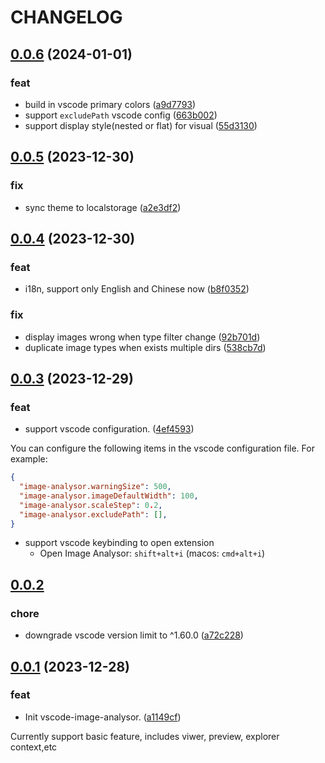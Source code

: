 # CHANGELOG

## [0.0.6](https://github.com/hemengke1997/vscode-image-analysor/compare/v0.0.5...v0.0.6) (2024-01-01)

### feat

* build in vscode primary colors ([a9d7793](https://github.com/hemengke1997/vscode-image-analysor/commit/a9d7793199f267c1e0a463e31a4ba225fa0fb7d6))
* support `excludePath` vscode config ([663b002](https://github.com/hemengke1997/vscode-image-analysor/commit/663b002365f37d9f927496fc5b6ca309a9ef5319))
* support display style(nested or flat) for visual ([55d3130](https://github.com/hemengke1997/vscode-image-analysor/commit/55d3130bdc0010abae3c5c2ac6bb3350f8c41eb4))


## [0.0.5](https://github.com/hemengke1997/vscode-image-analysor/compare/v0.0.4...v0.0.5) (2023-12-30)

### fix

* sync theme to localstorage ([a2e3df2](https://github.com/hemengke1997/vscode-image-analysor/commit/a2e3df2543420eae57e6f92b8b2c022bfc938ec0))


## [0.0.4](https://github.com/hemengke1997/vscode-image-analysor/compare/v0.0.3...v0.0.4) (2023-12-30)

### feat

* i18n, support only English and Chinese now ([b8f0352](https://github.com/hemengke1997/vscode-image-analysor/commit/b8f0352e4f2cca38e24bfcf935863495501d9ff3))

### fix

* display images wrong when type filter change ([92b701d](https://github.com/hemengke1997/vscode-image-analysor/commit/92b701ddb0275154130da94f0c33cce7c19b829d))
* duplicate image types when exists multiple dirs ([538cb7d](https://github.com/hemengke1997/vscode-image-analysor/commit/538cb7d32b7e6314fe3341cc09ea05b68ac2bc60))


## [0.0.3](https://github.com/hemengke1997/vscode-image-analysor/compare/v0.0.2...v0.0.3) (2023-12-29)

### feat

* support vscode configuration. ([4ef4593](https://github.com/hemengke1997/vscode-image-analysor/commit/4ef4593ebfe2e126385a73218c4c98a9afddf08c))

You can configure the following items in the vscode configuration file.
For example:

```json
{
  "image-analysor.warningSize": 500,
  "image-analysor.imageDefaultWidth": 100,
  "image-analysor.scaleStep": 0.2,
  "image-analysor.excludePath": [],
}
```

* support vscode keybinding to open extension
  * Open Image Analysor: `shift+alt+i` (macos: `cmd+alt+i`)

## [0.0.2](https://github.com/hemengke1997/vscode-image-analysor/compare/v0.0.1...v0.0.2) 

### chore

* downgrade vscode version limit to ^1.60.0 ([a72c228](https://github.com/hemengke1997/vscode-image-analysor/commit/a72c22806d74a83e2f7ce48d7d929baf9d2b706e))



## [0.0.1](https://github.com/hemengke1997/vscode-image-analysor/compare/a1149cfd6c6f840896c5a38404d99d52ba3602ba...v0.0.1) (2023-12-28)

### feat

* Init vscode-image-analysor. ([a1149cf](https://github.com/hemengke1997/vscode-image-analysor/commit/a1149cfd6c6f840896c5a38404d99d52ba3602ba))

Currently support basic feature, includes viwer, preview, explorer context,etc
